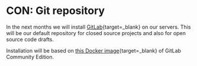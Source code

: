 # CON: Git repository

In the next months we will install [GitLab](https://about.gitlab.com/){target=_blank} on our servers. This will be our default repository for closed source projects and also for open source code drafts.

Installation will be based on [this Docker image](https://hub.docker.com/r/gitlab/gitlab-ce/){target=_blank} of GitLab Community Edition. 
